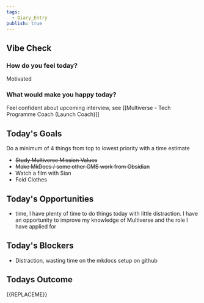 ```yaml
---
tags:
  - Diary_Entry
publish: true
---
```


## Vibe Check
### How do you feel today?
Motivated
### What would make you happy today?
Feel confident about upcoming interview, see [[Multiverse - Tech Programme Coach (Launch Coach)]]
## Today's Goals

Do a minimum of 4 things from top to lowest priority with a time estimate

- ~~Study Multiverse Mission Values~~
- ~~Make MkDocs / some other CMS work from Obsidian~~
- Watch a film with Sian
- Fold Clothes
## Today's Opportunities

- time, I have plenty of time to do things today with little distraction.
I have an opportunity to improve my knowledge of Multiverse and the role I have applied for 
## Today's Blockers

- Distraction, wasting time on the mkdocs setup on github
## Todays Outcome

{{REPLACEME}}